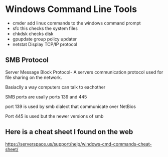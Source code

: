 # Windows Command Line Tools

- cmder add linux commands to the windows command prompt
- sfc this checks the system files
- chkdsk checks disk
- gpupdate group policy updater
- netstat Display TCP/IP protocol

## SMB Protocol

Server Message Block Protocol- A servers communication protocol used for file sharing on the network.

Basiaclly a way computers can talk to eachother

SMB ports are usally ports 139 and 445

port 139 is used by smb dialect that communicate over NetBios

Port 445 is used but the newer versions of smb

## Here is a cheat sheet I found on the web

<https://serverspace.us/support/help/windows-cmd-commands-cheat-sheet/>
